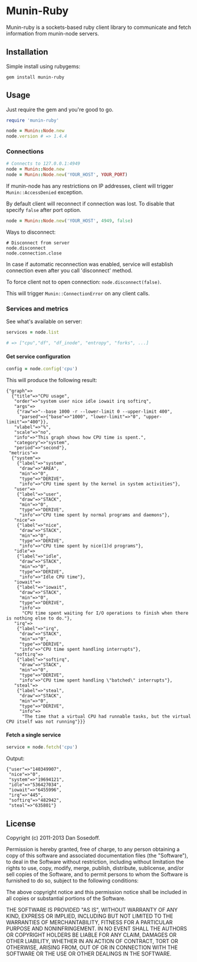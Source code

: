 # Munin-Ruby

Munin-ruby is a sockets-based ruby client library to communicate and fetch
information from munin-node servers.

## Installation

Simple install using rubygems:

```
gem install munin-ruby
```

## Usage

Just require the gem and you're good to go.

```ruby
require 'munin-ruby'

node = Munin::Node.new
node.version # => 1.4.4
```

### Connections

```ruby
# Connects to 127.0.0.1:4949
node = Munin::Node.new
node = Munin::Node.new('YOUR_HOST', YOUR_PORT)
```

If munin-node has any restrictions on IP addresses, client will trigger ```Munin::AccessDenied``` 
exception.

By default client will reconnect if connection was lost. To disable that 
specify ```false``` after port option.

```ruby
node = Munin::Node.new('YOUR_HOST', 4949, false)
```

Ways to disconnect:

```
# Disconnect from server
node.disconnect
node.connection.close
```

In case if automatic reconnection was enabled, service will establish 
connection even after you call 'disconnect' method.

To force client not to open connection: ```node.disconnect(false)```. 

This will trigger ```Munin::ConnectionError``` on any client calls.

### Services and metrics

See what's available on server:

```ruby
services = node.list 

# => ["cpu","df", "df_inode", "entropy", "forks", ...]
```

#### Get service configuration

```ruby
config = node.config('cpu')
```

This will produce the following result:

```
{"graph"=>
  {"title"=>"CPU usage",
   "order"=>"system user nice idle iowait irq softirq",
   "args"=>
    {"raw"=>"--base 1000 -r --lower-limit 0 --upper-limit 400",
     "parsed"=>{"base"=>"1000", "lower-limit"=>"0", "upper-limit"=>"400"}},
   "vlabel"=>"%",
   "scale"=>"no",
   "info"=>"This graph shows how CPU time is spent.",
   "category"=>"system",
   "period"=>"second"},
 "metrics"=>
  {"system"=>
    {"label"=>"system",
     "draw"=>"AREA",
     "min"=>"0",
     "type"=>"DERIVE",
     "info"=>"CPU time spent by the kernel in system activities"},
   "user"=>
    {"label"=>"user",
     "draw"=>"STACK",
     "min"=>"0",
     "type"=>"DERIVE",
     "info"=>"CPU time spent by normal programs and daemons"},
   "nice"=>
    {"label"=>"nice",
     "draw"=>"STACK",
     "min"=>"0",
     "type"=>"DERIVE",
     "info"=>"CPU time spent by nice(1)d programs"},
   "idle"=>
    {"label"=>"idle",
     "draw"=>"STACK",
     "min"=>"0",
     "type"=>"DERIVE",
     "info"=>"Idle CPU time"},
   "iowait"=>
    {"label"=>"iowait",
     "draw"=>"STACK",
     "min"=>"0",
     "type"=>"DERIVE",
     "info"=>
      "CPU time spent waiting for I/O operations to finish when there is nothing else to do."},
   "irq"=>
    {"label"=>"irq",
     "draw"=>"STACK",
     "min"=>"0",
     "type"=>"DERIVE",
     "info"=>"CPU time spent handling interrupts"},
   "softirq"=>
    {"label"=>"softirq",
     "draw"=>"STACK",
     "min"=>"0",
     "type"=>"DERIVE",
     "info"=>"CPU time spent handling \"batched\" interrupts"},
   "steal"=>
    {"label"=>"steal",
     "draw"=>"STACK",
     "min"=>"0",
     "type"=>"DERIVE",
     "info"=>
      "The time that a virtual CPU had runnable tasks, but the virtual CPU itself was not running"}}}
```

#### Fetch a single service

```ruby
service = node.fetch('cpu')
```

Output:

```
{"user"=>"140349907",
 "nice"=>"0",
 "system"=>"19694121",
 "idle"=>"536427034",
 "iowait"=>"6455996",
 "irq"=>"445",
 "softirq"=>"482942",
 "steal"=>"635801"}
```

  
## License

Copyright (c) 2011-2013 Dan Sosedoff.

Permission is hereby granted, free of charge, to any person obtaining a copy of
this software and associated documentation files (the "Software"), to deal in
the Software without restriction, including without limitation the rights to
use, copy, modify, merge, publish, distribute, sublicense, and/or sell copies of
the Software, and to permit persons to whom the Software is furnished to do so,
subject to the following conditions:

The above copyright notice and this permission notice shall be included in all
copies or substantial portions of the Software.

THE SOFTWARE IS PROVIDED "AS IS", WITHOUT WARRANTY OF ANY KIND, EXPRESS OR
IMPLIED, INCLUDING BUT NOT LIMITED TO THE WARRANTIES OF MERCHANTABILITY, FITNESS
FOR A PARTICULAR PURPOSE AND NONINFRINGEMENT. IN NO EVENT SHALL THE AUTHORS OR
COPYRIGHT HOLDERS BE LIABLE FOR ANY CLAIM, DAMAGES OR OTHER LIABILITY, WHETHER
IN AN ACTION OF CONTRACT, TORT OR OTHERWISE, ARISING FROM, OUT OF OR IN
CONNECTION WITH THE SOFTWARE OR THE USE OR OTHER DEALINGS IN THE SOFTWARE.
